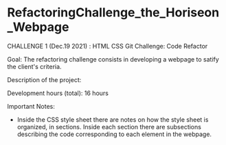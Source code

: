 # RefactoringChallenge_the_Horiseon_Webpage
CHALLENGE 1 (Dec.19 2021) : HTML CSS Git Challenge: Code Refactor

Goal:
The refactoring challenge consists in developing a webpage to satify the client's criteria. 

Description of the project:


Development hours (total): 16 hours

Important Notes:
- Inside the CSS style sheet there are notes on how the style sheet is organized, in sections. Inside each section there are subsections describing the code corresponding to each element in the webpage.
